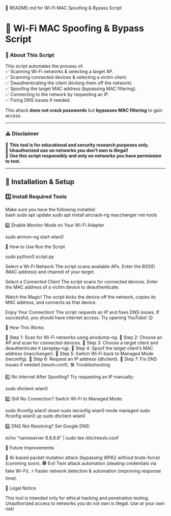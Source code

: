 📌 README.md for Wi-Fi MAC Spoofing & Bypass Script

# 🚀 Wi-Fi MAC Spoofing & Bypass Script

### **🔹 About This Script**
This script automates the process of:  
✅ Scanning Wi-Fi networks & selecting a target AP.  
✅ Scanning connected devices & selecting a victim client.  
✅ Deauthenticating the client (kicking them off the network).  
✅ Spoofing the target MAC address (bypassing MAC filtering).  
✅ Connecting to the network by requesting an IP.  
✅ Fixing DNS issues if needed.  

This attack **does not crack passwords** but **bypasses MAC filtering** to gain access.  

---

### **⚠ Disclaimer**
🚨 **This tool is for educational and security research purposes only.**  
🚨 **Unauthorized use on networks you don’t own is illegal!**  
🚨 **Use this script responsibly and only on networks you have permission to test.**  

---

## **💾 Installation & Setup**
### **1️⃣ Install Required Tools**
Make sure you have the following installed:  
bash
sudo apt update
sudo apt install aircrack-ng macchanger net-tools

2️⃣ Enable Monitor Mode on Your Wi-Fi Adapter

sudo airmon-ng start wlan0

🔹 How to Use
    Run the Script

  sudo python3 script.py

  Select a Wi-Fi Network
        The script scans available APs.
        Enter the BSSID (MAC address) and channel of your target.

  Select a Connected Client
        The script scans for connected devices.
        Enter the MAC address of a victim device to deauthenticate.

   Watch the Magic!
        The script kicks the device off the network, copies its MAC address, and connects as that device.

  Enjoy Your Connection!
        The script requests an IP and fixes DNS issues.
        If successful, you should have internet access.
        Try opening YouTube! 😉

🔹 How This Works

📌 Step 1: Scan for Wi-Fi networks using airodump-ng.
📌 Step 2: Choose an AP and scan for connected devices.
📌 Step 3: Choose a target client and deauthenticate it (aireplay-ng).
📌 Step 4: Spoof the target client’s MAC address (macchanger).
📌 Step 5: Switch Wi-Fi back to Managed Mode (iwconfig).
📌 Step 6: Request an IP address (dhclient).
📌 Step 7: Fix DNS issues if needed (resolv.conf).
🛠 Troubleshooting

1️⃣ No Internet After Spoofing?
Try requesting an IP manually:

sudo dhclient wlan0

2️⃣ Still No Connection?
Switch Wi-Fi to Managed Mode:

sudo ifconfig wlan0 down
sudo iwconfig wlan0 mode managed
sudo ifconfig wlan0 up
sudo dhclient wlan0

3️⃣ DNS Not Resolving?
Set Google DNS:

echo "nameserver 8.8.8.8" | sudo tee /etc/resolv.conf

🔹 Future Improvements

  🤖 AI-based packet mutation attack (bypassing WPA2 without brute-force)(comming soon).
   🕵️ Evil Twin attack automation (stealing credentials via fake Wi-Fi).
   ⚡ Faster network detection & automation (improving response time).

🔹 Legal Notice

This tool is intended only for ethical hacking and penetration testing.
Unauthorized access to networks you do not own is illegal. Use at your own risk!
